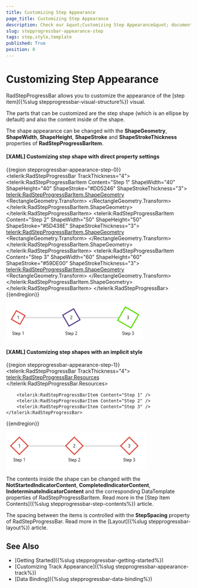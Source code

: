 ```yaml
---
title: Customizing Step Appearance
page_title: Customizing Step Appearance
description: Check our &quot;Customizing Step Appearance&quot; documentation article for the RadStepProgressBar control.
slug: stepprogressbar-appearance-step
tags: step,style,template
published: True
position: 0
---
```


# Customizing Step Appearance

RadStepProgressBar allows you to customize the appearance of the [step item]({%slug stepprogressbar-visual-structure%}) visual.

The parts that can be customized are the step shape (which is an ellipse by default) and also the content inside of the shape.

The shape appearance can be changed with the __ShapeGeometry__, __ShapeWidth__, __ShapeHeight__, __ShapeStroke__ and __ShapeStrokeThickness__ properties of __RadStepProgressBarItem__.

#### __[XAML] Customizing step shape with direct property settings__
{{region stepprogressbar-appearance-step-0}}
	<telerik:RadStepProgressBar TrackThickness="4">            
		<telerik:RadStepProgressBarItem Content="Step 1"
										ShapeWidth="40" ShapeHeight="40"
										ShapeStroke="#DD5246" ShapeStrokeThickness="3">                
			<telerik:RadStepProgressBarItem.ShapeGeometry>
				<RectangleGeometry Rect="0,0,1,1">
					<RectangleGeometry.Transform>
						<RotateTransform Angle="-60" />
					</RectangleGeometry.Transform>
				</RectangleGeometry>
			</telerik:RadStepProgressBarItem.ShapeGeometry>
		</telerik:RadStepProgressBarItem>
		<telerik:RadStepProgressBarItem Content="Step 2"
										ShapeWidth="50" ShapeHeight="50"
										ShapeStroke="#5D438E" ShapeStrokeThickness="3">
			<telerik:RadStepProgressBarItem.ShapeGeometry>
				<RectangleGeometry Rect="0,0,1,1">
					<RectangleGeometry.Transform>
						<RotateTransform Angle="60" />
					</RectangleGeometry.Transform>
				</RectangleGeometry>
			</telerik:RadStepProgressBarItem.ShapeGeometry>
		</telerik:RadStepProgressBarItem>
		<telerik:RadStepProgressBarItem Content="Step 3"
										ShapeWidth="60" ShapeHeight="60"
										ShapeStroke="#59DE00" ShapeStrokeThickness="3">
			<telerik:RadStepProgressBarItem.ShapeGeometry>
				<RectangleGeometry Rect="0,0,1,1">
					<RectangleGeometry.Transform>
						<RotateTransform Angle="120" />
					</RectangleGeometry.Transform>
				</RectangleGeometry>
			</telerik:RadStepProgressBarItem.ShapeGeometry>
		</telerik:RadStepProgressBarItem>
	</telerik:RadStepProgressBar>
{{endregion}}

![](images/stepprogressbar-appearance-step-0.png)

#### __[XAML] Customizing step shapes with an implicit style__
{{region stepprogressbar-appearance-step-1}}
	<telerik:RadStepProgressBar TrackThickness="4">
		<telerik:RadStepProgressBar.Resources>
			<Style TargetType="telerik:RadStepProgressBarItem">
				<Setter Property="ShapeGeometry">
					<Setter.Value>
						<RectangleGeometry Rect="0,0,1,1">
							<RectangleGeometry.Transform>
								<RotateTransform Angle="45" />
							</RectangleGeometry.Transform>
						</RectangleGeometry>
					</Setter.Value>
				</Setter>
				<Setter Property="ShapeWidth" Value="50" />
				<Setter Property="ShapeHeight" Value="50" />
				<Setter Property="ShapeStroke" Value="#DD5246"/>
				<Setter Property="ShapeStrokeThickness" Value="3" />
			</Style>
		</telerik:RadStepProgressBar.Resources>  
		
		<telerik:RadStepProgressBarItem Content="Step 1" />
		<telerik:RadStepProgressBarItem Content="Step 2" />
		<telerik:RadStepProgressBarItem Content="Step 3" />
	</telerik:RadStepProgressBar>
{{endregion}}

![](images/stepprogressbar-appearance-step-1.png)

The contents inside the shape can be changed with the __NotStartedIndicatorContent__, __CompletedIndicatorContent__, __IndeterminateIndicatorContent__ and the corresponding DataTemplate properties of RadStepProgressBarItem. Read more in the [Step Item Contents]({%slug stepprogressbar-step-contents%}) article.

The spacing between the items is controlled with the __StepSpacing__ property of RadStepProgressBar. Read more in the [Layout]({%slug stepprogressbar-layout%}) article.

## See Also
* [Getting Started]({%slug stepprogressbar-getting-started%})
* [Customizing Track Appearance]({%slug stepprogressbar-appearance-track%})
* [Data Binding]({%slug stepprogressbar-data-binding%})